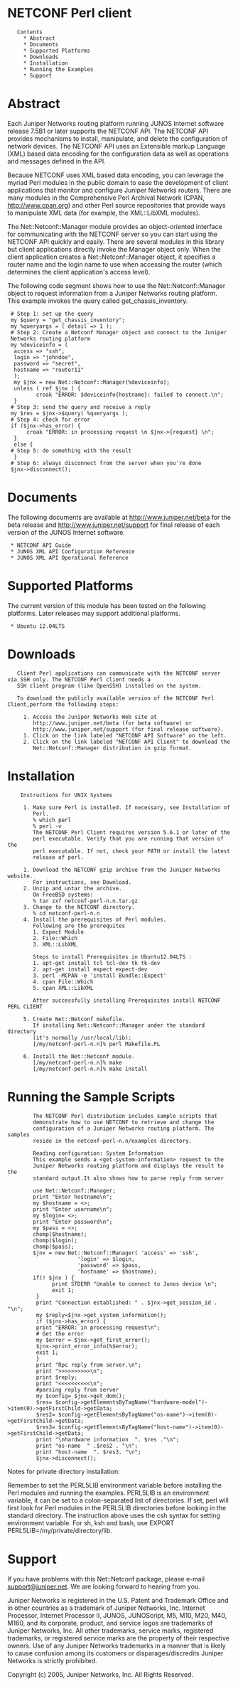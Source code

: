 NETCONF Perl client
===================

       Contents
         * Abstract
         * Documents
         * Supported Platforms
         * Downloads
         * Installation
         * Running the Examples
         * Support

Abstract
========

   Each Juniper Networks routing platform running JUNOS Internet software
   release 7.5B1 or later supports the NETCONF API. The NETCONF API provides
   mechanisms to install, manipulate, and delete the configuration of network
   devices. The NETCONF API uses an Extensible markup Language (XML) based
   data encoding for the configuration data as well as operations and
   messages defined in the API.

   Because NETCONF uses XML based data encoding, you can leverage the myriad
   Perl modules in the public domain to ease the development of client
   applications that monitor and configure Juniper Networks routers. There
   are many modules in the Comprehensive Perl Archival Network (CPAN,
   http://www.cpan.org) and other Perl source repositories that provide ways
   to manipulate XML data (for example, the XML::LibXML modules).

   The Net::Netconf::Manager module provides an object-oriented interface for
   communicating with the NETCONF server so you can start using the NETCONF
   API quickly and easily. There are several modules in this library but
   client applications directly invoke the Manager object only. When the
   client application creates a Net::Netconf::Manager object, it specifies a
   router name and the login name to use when accessing the router (which
   determines the client application's access level).

   The following code segment shows how to use the Net::Netconf::Manager
   object to request information from a Juniper Networks routing platform.
   This example invokes the query called get_chassis_inventory.
    
     # Step 1: set up the query
     my $query = "get_chassis_inventory";
     my %queryargs = ( detail => 1 );
     # Step 2: Create a Netconf Manager object and connect to the Juniper
     Networks routing platform
     my %deviceinfo = (
      access => "ssh",
      login => "johndoe",
      password => "secret",
      hostname => "router11"
      );
      my $jnx = new Net::Netconf::Manager(%deviceinfo);
      unless ( ref $jnx ) {
             croak "ERROR: $deviceinfo{hostname}: failed to connect.\n";
      }
     # Step 3: send the query and receive a reply
     my $res = $jnx->$query( %queryargs );
     # Step 4: check for error
     if ($jnx->has_error) {
          croak "ERROR: in processing request \n $jnx->{request} \n";
      } 
      else {
     # Step 5: do something with the result
      }
     # Step 6: always disconnect from the server when you're done
     $jnx->disconnect();

Documents
==========

   The following documents are available at http://www.juniper.net/beta for
   the beta release and http://www.juniper.net/support for final release of
   each version of the JUNOS Internet software.

     * NETCONF API Guide
     * JUNOS XML API Configuration Reference
     * JUNOS XML API Operational Reference

Supported Platforms
===================

   The current version of this module has been tested on the following
   platforms. Later releases may support additional platforms.

     * Ubuntu 12.04LTS 
        

Downloads
============

       Client Perl applications can communicate with the NETCONF server via SSH only. The NETCONF Perl client needs a
       SSH client program (like OpenSSH) installed on the system.

       To download the publicly available version of the NETCONF Perl Client,perform the following steps:

         1. Access the Juniper Networks Web site at
            http://www.juniper.net/beta (for beta software) or
            http://www.juniper.net/support (for final release software).
         1. Click on the link labeled "NETCONF API Software" on the left.
         2. Click on the link labeled "NETCONF API Client" to download the
            Net::Netconf::Manager distribution in gzip format.
        

Installation
=============
        Instructions for UNIX Systems

         1. Make sure Perl is installed. If necessary, see Installation of
            Perl.
            % which perl
            % perl -v
            The NETCONF Perl Client requires version 5.6.1 or later of the
            perl executable. Verify that you are running that version of the
            perl executable. If not, check your PATH or install the latest
            release of perl.

         1. Download the NETCONF gzip archive from the Juniper Networks website. 
            For instructions, see Download.
         2. Unzip and untar the archive.
            On FreeBSD systems:
            % tar zxf netconf-perl-n.n.tar.gz
         3. Change to the NETCONF directory.
            % cd netconf-perl-n.n
         4. Install the prerequisites of Perl modules. 
            Following are the prerequites
            1. Expect Module
            2. File::Which
            3. XML::LibXML
        
            Steps to install Prerequisites in Ubuntu12.04LTS :
            1. apt-get install tcl tcl-dev tk tk-dev
            2. apt-get install expect expect-dev
            3. perl -MCPAN -e 'install Bundle::Expect'
            4. cpan File::Which
            5. cpan XML::LibXML
            
            After successfully installing Prerequisites install NETCONF PERL CLIENT
          
         5. Create Net::Netconf makefile.
            If installing Net::Netconf::Manager under the standard directory
            (it's normally /usr/local/lib):
            [/my/netconf-perl-n.n]% perl Makefile.PL
             
         6. Install the Net::Netconf module.
            [/my/netconf-perl-n.n]% make
            [/my/netconf-perl-n.n]% make install
                  
Running the Sample Scripts
==========================

            The NETCONF Perl distribution includes sample scripts that
            demonstrate how to use NETCONF to retrieve and change the
            configuration of a Juniper Networks routing platform. The samples
            reside in the netconf-perl-n.n/examples directory.

            Reading configuration: System Information
            This example sends a <get-system-information> request to the
            Juniper Networks routing platform and displays the result to the
            standard output.It also shows how to parse reply from server

            use Net::Netconf::Manager;
            print "Enter hostname\n";
            my $hostname = <>;
            print "Enter username\n";
            my $login= <>;
            print "Enter password\n";
            my $pass = <>;
            chomp($hostname);
            chomp($login);
            chomp($pass);
            $jnx = new Net::Netconf::Manager( 'access' => 'ssh',
                          'login' => $login,
                          'password' => $pass,
                          'hostname' => $hostname);
            if(! $jnx ) {
                  print STDERR "Unable to connect to Junos device \n";
                  exit 1;
             }
             print "Connection established: " . $jnx->get_session_id . "\n";
             my $reply=$jnx->get_system_information();
             if ($jnx->has_error) {
             print "ERROR: in processing request\n";
             # Get the error
             my $error = $jnx->get_first_error();
             $jnx->print_error_info(%$error);
             exit 1;
             }
             print "Rpc reply from server.\n";
             print ">>>>>>>>>>\n";
             print $reply;
             print "<<<<<<<<<<\n";
             #parsing reply from server
             my $config= $jnx->get_dom();
             $res= $config->getElementsByTagName("hardware-model")->item(0)->getFirstChild->getData;
             $res2= $config->getElementsByTagName("os-name")->item(0)->getFirstChild->getData;
             $res3= $config->getElementsByTagName("host-name")->item(0)->getFirstChild->getData;
             print "\nhardware information  ". $res ."\n";
             print "os-name  " .$res2 . "\n";
             print "host-name  ". $res3. "\n";
             $jnx->disconnect();
  
 Notes for private directory installation:
 
   Remember to set the PERL5LIB environment variable before installing the Perl modules and running the examples.
   PERL5LIB is an environment variable, it can be set to a colon-separated list of directories. If set, perl will first
   look for Perl modules in the PERL5LIB directories before looking in the standard directory. The instruction above
   uses the csh syntax for setting environment variable. For sh, ksh and bash, 
   use EXPORT PERL5LIB=/my/private/directory/lib.
 
 Support
===========
If you have problems with this Net::Netconf package, please e-mail support@juniper.net. We are looking forward to hearing from you.

Juniper Networks is registered in the U.S. Patent and Trademark Office and in other countries as a trademark of Juniper
Networks, Inc. Internet Processor, Internet Processor II, JUNOS, JUNOScript, M5, M10, M20, M40, M160, and its corporate, product, and service logos are trademarks of Juniper Networks, Inc.  All other trademarks, service marks, registered trademarks, or registered service marks are the property of their respective owners. Use of any Juniper Networks trademarks in a manner that is likely to cause confusion among its customers or disparages/discredits Juniper Networks is strictly  prohibited.

Copyright (c) 2005, Juniper Networks, Inc. All Rights Reserved.
